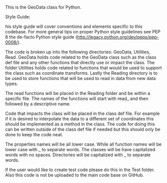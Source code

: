 This is the GeoData class for Python.

Style Guide:

his style guide will cover conventions and elements specific to this codebase. For more general tips on proper Python style guidelines see PEP 8 the de-facto Python style guide (http://legacy.python.org/dev/peps/pep-0008/).

The code is broken up into the following directories: GeoData, Utilities, Read. GeoData holds code related to the GeoData class such as the class def file and any other functions that directly use or impact the class. The folder Utilities holds code related to functions that would be used to support the class such as coordinate transforms. Lastly the Reading directory is to be used to store functions that will be used to read in data from new data types.

The read functions will be placed in the Reading folder and be within a specific file. The names of the functions will start with read_ and then followed by a descriptive name.

Code that impacts the class will be placed in the class def file. For example if it is desired to interpolate the data to a different set of coordinates this should be implemented as a method in the class. The code for doing this can be written outside of the class def file if needed but this should only be done to keep the code neat.

The properties names will be all lower case. While all function names will be lower case with _ to separate words. The classes will be have capitalized words with no spaces. Directories will be capitalized with _ to separate words.

If the user would like to create test code please do this in the Test folder. Also this code is not be uploaded to the main code base on GitHub. 